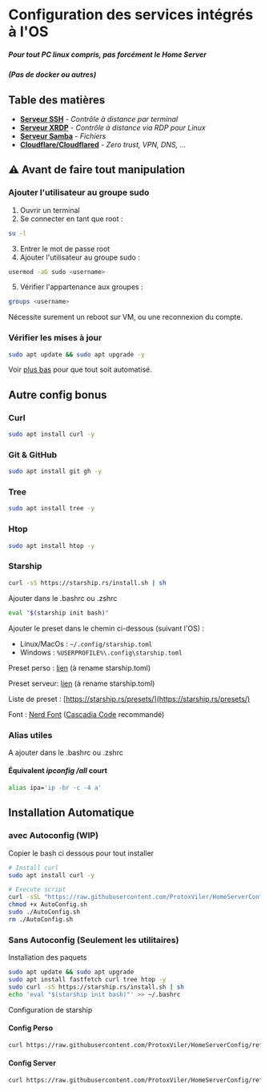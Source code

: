 # Configuration des services intégrés à l'OS

##### Pour tout PC linux compris, pas forcément le Home Server

##### (Pas de docker ou autres)

## Table des matières

- [**Serveur SSH**](https://github.com/ProtoxViler/HomeServerConfig/blob/main/OsConfig/SrvSSH.md) - _Contrôle à distance par terminal_
- [**Serveur XRDP**](https://github.com/ProtoxViler/HomeServerConfig/blob/main/OsConfig/SrvXRP.md) - _Contrôle à distance via RDP pour Linux_
- [**Serveur Samba**](https://github.com/ProtoxViler/HomeServerConfig/blob/main/OsConfig/SrvSamba.md) - _Fichiers_
- [**Cloudflare/Cloudflared**](https://github.com/ProtoxViler/HomeServerConfig/blob/main/OsConfig/Cloudflared.md) - _Zero trust, VPN, DNS, ..._

## ⚠️ Avant de faire tout manipulation

### Ajouter l'utilisateur au groupe sudo

1. Ouvrir un terminal
2. Se connecter en tant que root :

```bash
su -l
```

3. Entrer le mot de passe root
4. Ajouter l'utilisateur au groupe sudo :

```bash
usermod -aG sudo <username>
```

5. Vérifier l'appartenance aux groupes :

```bash
groups <username>
```

Nécessite surement un reboot sur VM, ou une reconnexion du compte.

### Vérifier les mises à jour

```bash
sudo apt update && sudo apt upgrade -y
```

Voir [plus bas](#installation-automatique) pour que tout soit automatisé.

## Autre config bonus

### Curl

```bash
sudo apt install curl -y
```

### Git & GitHub

```bash
sudo apt install git gh -y
```

### Tree

```bash
sudo apt install tree -y
```

### Htop

```bash
sudo apt install htop -y
```

### Starship

```bash
curl -sS https://starship.rs/install.sh | sh
```

Ajouter dans le .bashrc ou .zshrc

```bash
eval "$(starship init bash)"
```

Ajouter le preset dans le chemin ci-dessous (suivant l'OS) :

- Linux/MacOs : `~/.config/starship.toml`
- Windows : `%USERPROFILE%\.config\starship.toml`

Preset perso : [lien](https://github.com/ProtoxViler/HomeServerConfig/blob/main/OsConfig/starship_perso.toml) (à rename starship.toml)

Preset serveur: [lien](https://github.com/ProtoxViler/HomeServerConfig/blob/main/OsConfig/starship_server.toml) (à rename starship.toml)

Liste de preset : [https://starship.rs/presets/](https://starship.rs/presets/)

Font : [Nerd Font](https://www.nerdfonts.com/) ([Cascadia Code](https://github.com/ryanoasis/nerd-fonts/releases/download/v3.4.0/CascadiaCode.zip) recommandé)

### Alias utiles

A ajouter dans le .bashrc ou .zshrc

#### Équivalent _ipconfig /all_ court

```bash
alias ipa='ip -br -c -4 a'
```

## Installation Automatique

### avec Autoconfig (WIP)

Copier le bash ci dessous pour tout installer

```bash
# Install curl
sudo apt install curl -y

# Execute script
curl -sSL "https://raw.githubusercontent.com/ProtoxViler/HomeServerConfig/main/OsConfig/AutoConfig.sh" -o AutoConfig.sh
chmod +x AutoConfig.sh
sudo ./AutoConfig.sh
rm ./AutoConfig.sh
```

### Sans Autoconfig (Seulement les utilitaires)

Installation des paquets

```bash
sudo apt update && sudo apt upgrade
sudo apt install fastfetch curl tree htop -y
sudo curl -sS https://starship.rs/install.sh | sh
echo 'eval "$(starship init bash)"' >> ~/.bashrc
```

Configuration de starship

#### Config Perso

```bash
curl https://raw.githubusercontent.com/ProtoxViler/HomeServerConfig/refs/heads/main/OsConfig/Starship/starship_perso.toml -o ~/.config/starship.toml
```

#### Config Server

```bash
curl https://raw.githubusercontent.com/ProtoxViler/HomeServerConfig/refs/heads/main/OsConfig/Starship/starship_server.toml -o ~/.config/starship.toml
```
